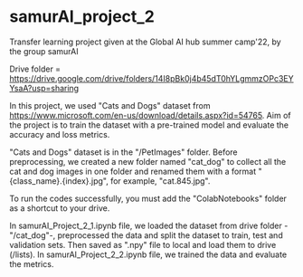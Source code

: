 # samurAI_project_2
Transfer learning project given at the Global AI hub summer camp'22, by the group samurAI

Drive folder = https://drive.google.com/drive/folders/14I8pBk0j4b45dT0hYLgmmzOPc3EYYsaA?usp=sharing

In this project, we used "Cats and Dogs" dataset from https://www.microsoft.com/en-us/download/details.aspx?id=54765. 
Aim of the project is to train the dataset with a pre-trained model and evaluate the accuracy and loss metrics. 

"Cats and Dogs" dataset is in the "/PetImages" folder. Before preprocessing, we created a new folder named "cat_dog" to collect all the cat and dog images in one folder and renamed them with a format "{class_name}.{index}.jpg", for example, "cat.845.jpg". 

To run the codes successfully, you must add the "ColabNotebooks" folder as a shortcut to your drive.

In samurAI_Project_2_1.ipynb file, we loaded the dataset from drive folder -"/cat_dog"-, preprocessed the data and split the dataset to train, test and validation sets. Then saved as ".npy" file to local and load them to drive (/lists). 
In samurAI_Project_2_2.ipynb file, we trained the data and evaluate the metrics. 
